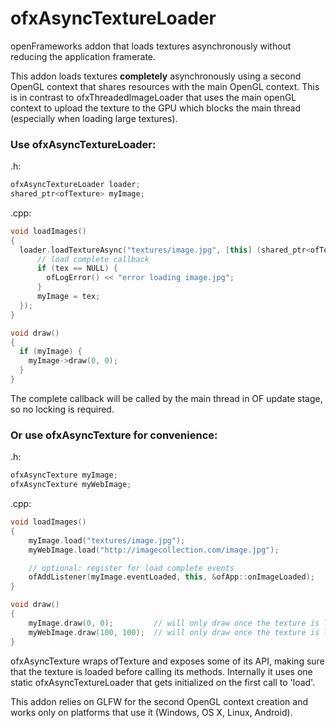 # ofxAsyncTextureLoader
openFrameworks addon that loads textures asynchronously without reducing the application framerate.

This addon loads textures **completely** asynchronously using a second OpenGL context that shares resources with the main OpenGL context. This is in contrast to ofxThreadedImageLoader that uses the main openGL context to upload the texture to the GPU which blocks the main thread (especially when loading large textures).

### Use ofxAsyncTextureLoader:

.h:
```c++
ofxAsyncTextureLoader loader;
shared_ptr<ofTexture> myImage;
```

.cpp:
```c++
void loadImages()
{
  loader.loadTextureAsync("textures/image.jpg", [this] (shared_ptr<ofTexture> tex) {
	  // load complete callback
	  if (tex == NULL) {
		ofLogError() << "error loading image.jpg";
	  }
	  myImage = tex;
  });
}

void draw()
{
  if (myImage) {
    myImage->draw(0, 0);
  }
}
```

The complete callback will be called by the main thread in OF update stage, so no locking is required.

### Or use ofxAsyncTexture for convenience:

.h:
```c++
ofxAsyncTexture myImage;
ofxAsyncTexture myWebImage;
```

.cpp:
```c++
void loadImages()
{
	myImage.load("textures/image.jpg");
	myWebImage.load("http://imagecollection.com/image.jpg");

	// optional: register for load complete events
	ofAddListener(myImage.eventLoaded, this, &ofApp::onImageLoaded);
}

void draw()
{
	myImage.draw(0, 0);			// will only draw once the texture is loaded
	myWebImage.draw(100, 100);	// will only draw once the texture is loaded
}
```

ofxAsyncTexture wraps ofTexture and exposes some of its API, making sure that the texture is loaded before calling its methods. Internally it uses one static ofxAsyncTextureLoader that gets initialized on the first call to 'load'.

This addon relies on GLFW for the second OpenGL context creation and works only on platforms that use it (Windows, OS X, Linux, Android).

